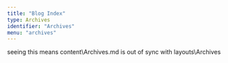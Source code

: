 ```yaml
---
title: "Blog Index"
type: Archives
identifier: "Archives"
menu: "archives"
---
```

seeing this means content\Archives.md is out of sync with layouts\Archives